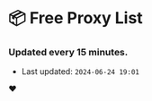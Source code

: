# :package: Free Proxy List
### Updated every 15 minutes.

- Last updated: `2024-06-24 19:01`

:heart:
